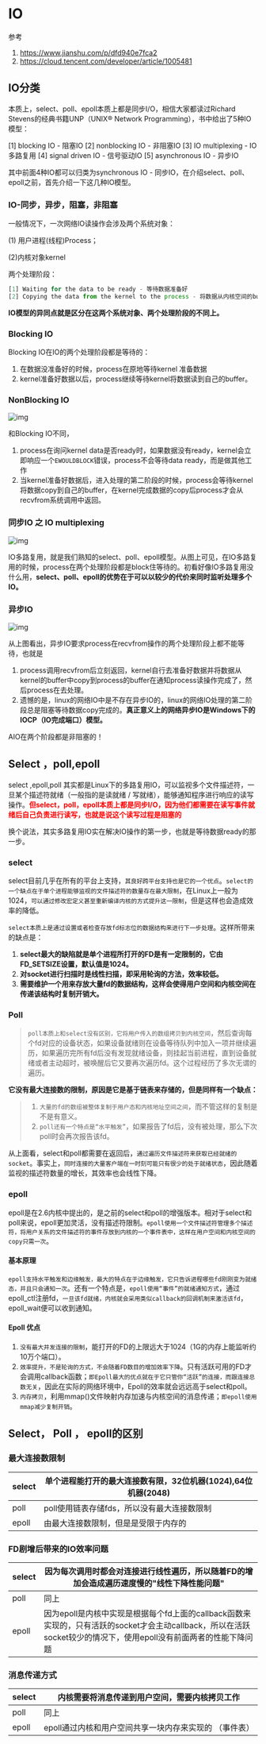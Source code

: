 # IO

参考

1. https://www.jianshu.com/p/dfd940e7fca2
2. https://cloud.tencent.com/developer/article/1005481

## IO分类

本质上，select、poll、epoll本质上都是同步I/O，相信大家都读过Richard Stevens的经典书籍UNP（UNIX:registered: Network Programming），书中给出了5种IO模型：

[1] blocking IO - 阻塞IO
[2] nonblocking IO - 非阻塞IO
[3] IO multiplexing - IO多路复用
[4] signal driven IO - 信号驱动IO
[5] asynchronous IO - 异步IO

其中前面4种IO都可以归类为synchronous IO - 同步IO，在介绍select、poll、epoll之前，首先介绍一下这几种IO模型。

### IO-同步，异步，阻塞，非阻塞

一般情况下，一次网络IO读操作会涉及两个系统对象：

(1) 用户进程(线程)Process；

(2)内核对象kernel

两个处理阶段：

```javascript
[1] Waiting for the data to be ready - 等待数据准备好
[2] Copying the data from the kernel to the process - 将数据从内核空间的buffer拷贝到用户空间进程的buffer
```

**IO模型的异同点就是区分在这两个系统对象、两个处理阶段的不同上。**

### Blocking IO

Blocking IO在IO的两个处理阶段都是等待的：

1. 在数据没准备好的时候，process在原地等待kernel 准备数据
2. kernel准备好数据以后，process继续等待kernel将数据读到自己的buffer。

### NonBlocking IO

![img](https://blog-10039692.file.myqcloud.com/1500017008242_1297_1500017008596.png)

和Blocking IO不同，

1. process在询问kernel data是否ready时，如果数据没有ready，kernel会立即响应一个`EWOULDBLOCK`错误，process不会等待data ready，而是做其他工作
2. 当kernel准备好数据后，进入处理的第二阶段的时候，process会等待kernel将数据copy到自己的buffer，在kernel完成数据的copy后process才会从recvfrom系统调用中返回。

### 同步IO 之 IO multiplexing

![img](https://blog-10039692.file.myqcloud.com/1500017024989_2800_1500017025229.png)

​	IO多路复用，就是我们熟知的select、poll、epoll模型。从图上可见，在IO多路复用的时候，process在两个处理阶段都是block住等待的。初看好像IO多路复用没什么用，**select、poll、epoll的优势在于可以以较少的代价来同时监听处理多个IO。**

### 异步IO

![img](https://blog-10039692.file.myqcloud.com/1500017078734_6117_1500017078936.png)

从上图看出，异步IO要求process在recvfrom操作的两个处理阶段上都不能等待，也就是

1. process调用recvfrom后立刻返回，kernel自行去准备好数据并将数据从kernel的buffer中copy到process的buffer在通知process读操作完成了，然后process在去处理。
2. 遗憾的是，linux的网络IO中是不存在异步IO的，linux的网络IO处理的第二阶段总是阻塞等待数据copy完成的。**真正意义上的网络异步IO是Windows下的IOCP（IO完成端口）模型。**

AIO在两个阶段都是非阻塞的！







## Select ，poll,epoll

select ,epoll,poll 其实都是Linux下的多路复用IO，可以监视多个文件描述符，一旦某个描述符就绪（一般指的是读就绪 / 写就绪），能够通知程序进行响应的读写操作。**<font color = red >但select，poll，epoll本质上都是同步I/O，因为他们都需要在读写事件就绪后自己负责进行读写，也就是说这个读写过程是阻塞的</font>**

换个说法，其实多路复用IO实在解决IO操作的第一步，也就是等待数据ready的那一步。

### select 

select目前几乎在所有的平台上支持，`其良好跨平台支持也是它的一个优点`。`select的一个缺点在于单个进程能够监视的文件描述符的数量存在最大限制`，在Linux上一般为1024，`可以通过修改宏定义甚至重新编译内核的方式提升这一限制`，但是这样也会造成效率的降低。

`select本质上是通过设置或者检查存放fd标志位的数据结构来进行下一步处理`。这样所带来的缺点是：

1. **select最大的缺陷就是单个进程所打开的FD是有一定限制的，它由FD_SETSIZE设置，默认值是1024。**
2. **对socket进行扫描时是线性扫描，即采用轮询的方法，效率较低。**
3. **需要维护一个用来存放大量fd的数据结构，这样会使得用户空间和内核空间在传递该结构时复制开销大。**

### Poll

> `poll本质上和select没有区别，它将用户传入的数组拷贝到内核空间`，然后查询每个fd对应的设备状态，如果设备就绪则在设备等待队列中加入一项并继续遍历，如果遍历完所有fd后没有发现就绪设备，则挂起当前进程，直到设备就绪或者主动超时，被唤醒后它又要再次遍历fd。这个过程经历了多次无谓的遍历。

**它没有最大连接数的限制，原因是它是基于链表来存储的，但是同样有一个缺点：**

> 1. `大量的fd的数组被整体复制于用户态和内核地址空间之间`，而不管这样的复制是不是有意义。
> 2. `poll还有一个特点是“水平触发”`，如果报告了fd后，没有被处理，那么下次poll时会再次报告该fd。

 从上面看，select和poll都需要在返回后，`通过遍历文件描述符来获取已经就绪的socket`。事实上，`同时连接的大量客户端在一时刻可能只有很少的处于就绪状态`，因此随着监视的描述符数量的增长，其效率也会线性下降。

### epoll

epoll是在2.6内核中提出的，是之前的select和poll的增强版本。相对于select和poll来说，epoll更加灵活，没有描述符限制。`epoll使用一个文件描述符管理多个描述符，将用户关系的文件描述符的事件存放到内核的一个事件表中，这样在用户空间和内核空间的copy只需一次`。

#### 基本原理

`epoll支持水平触发和边缘触发，最大的特点在于边缘触发，它只告诉进程哪些fd刚刚变为就绪态，并且只会通知一次`。还有一个特点是，`epoll使用“事件”的就绪通知方式`，通过epoll_ctl注册fd，`一旦该fd就绪，内核就会采用类似callback的回调机制来激活该fd`，epoll_wait便可以收到通知。

#### Epoll 优点

1. `没有最大并发连接的限制`，能打开的FD的上限远大于1024（1G的内存上能监听约10万个端口）。
2. `效率提升，不是轮询的方式，不会随着FD数目的增加效率下降`。只有活跃可用的FD才会调用callback函数；`即Epoll最大的优点就在于它只管你“活跃”的连接，而跟连接总数无关`，因此在实际的网络环境中，Epoll的效率就会远远高于select和poll。
3. `内存拷贝`，利用mmap()文件映射内存加速与内核空间的消息传递；`即epoll使用mmap减少复制开销`。



## Select， Poll ， epoll的区别

### 最大连接数限制

| select | 单个进程能打开的最大连接数有限，32位机器(1024),64位机器(2048) |
| ------ | ------------------------------------------------------------ |
| poll   | poll使用链表存储fds，所以没有最大连接数限制                  |
| epoll  | 由最大连接数限制，但是是受限于内存的                         |

### FD剧增后带来的IO效率问题

| select | 因为每次调用时都会对连接进行线性遍历，所以随着FD的增加会造成遍历速度慢的"线性下降性能问题" |
| ------ | ------------------------------------------------------------ |
| poll   | 同上                                                         |
| epoll  | 因为epoll是内核中实现是根据每个fd上面的callback函数来实现的，只有活跃的socket才会主动callback，所以在活跃socket较少的情况下，使用epoll没有前面两者的性能下降问题 |

### 消息传递方式

| select | 内核需要将消息传递到用户空间，需要内核拷贝工作         |
| ------ | ------------------------------------------------------ |
| poll   | 同上                                                   |
| epoll  | epoll通过内核和用户空间共享一块内存来实现的 （事件表） |



